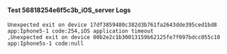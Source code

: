 #### Test 56818254e6f5c3b_iOS_server Logs


```
Unexpected exit on device 17df3859480c382d3b761fa2643dde395ced1bd8 app:Iphone5-1 code:254,iOS application timeout
,Unexpected exit on device 00b2e2c1b30013159b62125fe7f097bdcc055c10 app:Iphone5s-1 code:null
```
